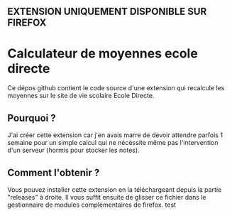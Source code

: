 ## **EXTENSION UNIQUEMENT DISPONIBLE SUR FIREFOX**

# Calculateur de moyennes ecole directe
Ce dépos github contient le code source d'une extension qui recalcule les moyennes sur le site de vie scolaire Ecole Directe.

## Pourquoi ?
J'ai créer cette extension car j'en avais marre de devoir attendre parfois 1 semaine pour un simple calcul qui ne nécéssite même pas l'intervention d'un serveur (hormis pour stocker les notes).

## Comment l'obtenir ?
Vous pouvez installer cette extension en la téléchargeant depuis la partie "releases" à droite. Il vous suffit ensuite de glisser ce fichier dans le gestionnaire de modules complémentaires de firefox.
test